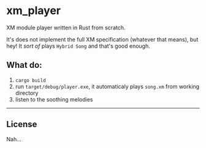# xm_player
XM module player written in Rust from scratch.

It's does not implement the full XM specification (whatever that means), but hey! It _sort of_ plays `Hybrid Song` and that's good enough.

## What do:
1) `cargo build`
2) run `target/debug/player.exe`, it automaticaly plays `song.xm` from working directory
3) listen to the soothing melodies

---

## License
Nah...
